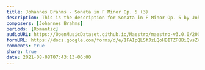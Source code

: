 ```yaml
---
title: Johannes Brahms - Sonata in F Minor Op. 5 (3)
description: This is the description for Sonata in F Minor Op. 5 by Johannes Brahms
composers: [Johannes Brahms]
periods: [Romantic]
audioURL: https://OpenMusicDataset.github.io/Maestro/maestro-v3.0.0/2004/MIDI-Unprocessed_SMF_07_R1_2004_01_ORIG_MID--AUDIO_07_R1_2004_06_Track06_wav.midi
formURL: https://docs.google.com/forms/d/e/1FAIpQLSfJzLQoHBITZP8BiQvsZVJhhWi42_xXwQm1bWuHdYNmivLvPw/viewform
comments: true
share: true
date: 2021-08-08T07:43:13-06:00
---
```

